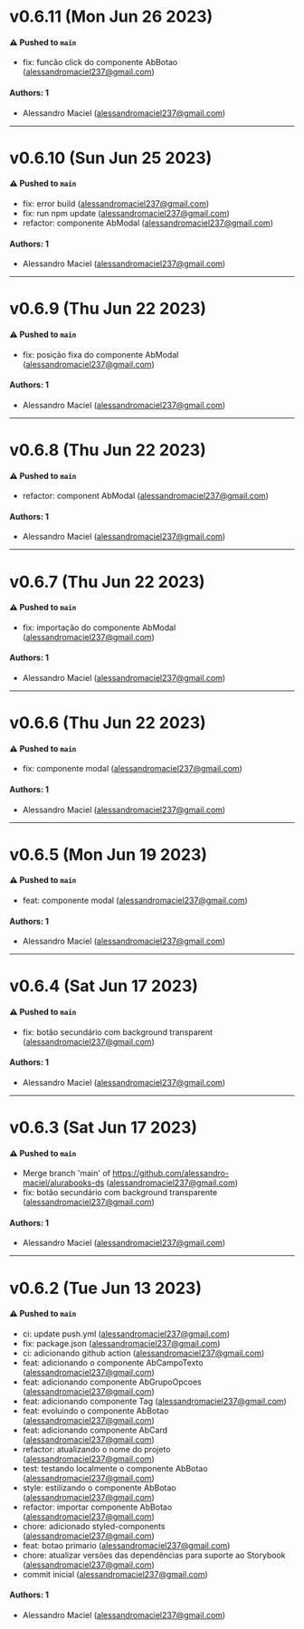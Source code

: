 # v0.6.11 (Mon Jun 26 2023)

#### ⚠️ Pushed to `main`

- fix: funcão click do componente AbBotao (alessandromaciel237@gmail.com)

#### Authors: 1

- Alessandro Maciel (alessandromaciel237@gmail.com)

---

# v0.6.10 (Sun Jun 25 2023)

#### ⚠️ Pushed to `main`

- fix: error build (alessandromaciel237@gmail.com)
- fix: run npm update (alessandromaciel237@gmail.com)
- refactor: componente AbModal (alessandromaciel237@gmail.com)

#### Authors: 1

- Alessandro Maciel (alessandromaciel237@gmail.com)

---

# v0.6.9 (Thu Jun 22 2023)

#### ⚠️ Pushed to `main`

- fix: posição fixa do componente AbModal (alessandromaciel237@gmail.com)

#### Authors: 1

- Alessandro Maciel (alessandromaciel237@gmail.com)

---

# v0.6.8 (Thu Jun 22 2023)

#### ⚠️ Pushed to `main`

- refactor: component AbModal (alessandromaciel237@gmail.com)

#### Authors: 1

- Alessandro Maciel (alessandromaciel237@gmail.com)

---

# v0.6.7 (Thu Jun 22 2023)

#### ⚠️ Pushed to `main`

- fix: importação do componente AbModal (alessandromaciel237@gmail.com)

#### Authors: 1

- Alessandro Maciel (alessandromaciel237@gmail.com)

---

# v0.6.6 (Thu Jun 22 2023)

#### ⚠️ Pushed to `main`

- fix: componente modal (alessandromaciel237@gmail.com)

#### Authors: 1

- Alessandro Maciel (alessandromaciel237@gmail.com)

---

# v0.6.5 (Mon Jun 19 2023)

#### ⚠️ Pushed to `main`

- feat: componente modal (alessandromaciel237@gmail.com)

#### Authors: 1

- Alessandro Maciel (alessandromaciel237@gmail.com)

---

# v0.6.4 (Sat Jun 17 2023)

#### ⚠️ Pushed to `main`

- fix: botão secundário com background transparent (alessandromaciel237@gmail.com)

#### Authors: 1

- Alessandro Maciel (alessandromaciel237@gmail.com)

---

# v0.6.3 (Sat Jun 17 2023)

#### ⚠️ Pushed to `main`

- Merge branch 'main' of https://github.com/alessandro-maciel/alurabooks-ds (alessandromaciel237@gmail.com)
- fix: botão secundário com background transparente (alessandromaciel237@gmail.com)

#### Authors: 1

- Alessandro Maciel (alessandromaciel237@gmail.com)

---

# v0.6.2 (Tue Jun 13 2023)

#### ⚠️ Pushed to `main`

- ci: update push.yml (alessandromaciel237@gmail.com)
- fix: package.json (alessandromaciel237@gmail.com)
- ci: adicionando github action (alessandromaciel237@gmail.com)
- feat: adicionando o componente AbCampoTexto (alessandromaciel237@gmail.com)
- feat: adicionando componente AbGrupoOpcoes (alessandromaciel237@gmail.com)
- feat: adicionando componente Tag (alessandromaciel237@gmail.com)
- feat: evoluindo o componente AbBotao (alessandromaciel237@gmail.com)
- feat: adicionando componente AbCard (alessandromaciel237@gmail.com)
- refactor: atualizando o nome do projeto (alessandromaciel237@gmail.com)
- test: testando localmente o componente AbBotao (alessandromaciel237@gmail.com)
- style: estilizando o componente AbBotao (alessandromaciel237@gmail.com)
- refactor: importar componente AbBotao (alessandromaciel237@gmail.com)
- chore: adicionado styled-components (alessandromaciel237@gmail.com)
- feat: botao primario (alessandromaciel237@gmail.com)
- chore: atualizar versões das dependências para suporte ao Storybook (alessandromaciel237@gmail.com)
- commit inicial (alessandromaciel237@gmail.com)

#### Authors: 1

- Alessandro Maciel (alessandromaciel237@gmail.com)
